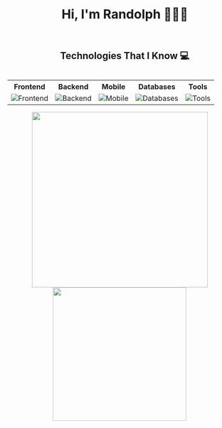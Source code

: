 <!--My Presentation-->

<!--h1 without bottom border-->
<div id="user-content-toc">
  <ul align="center">
    <summary>
      <h1 style="display: inline-block">Hi, I'm Randolph 🧑🏻‍💻</h1>
    </summary>
  </ul>
</div>

<!--h2 without bottom border-->
<div id="user-content-toc">
  <ul align="center">
    <summary>
      <h2 style="display: inline-block">Technologies That I Know 💻</h2>
    </summary>
  </ul>
</div>

<!--tech stack icons-->
<table>
  <tr>
    <th>Frontend</th>
    <th>Backend</th>
    <th>Mobile</th>
    <th>Databases</th>
    <th>Tools</th>
  </tr>
  <tr>
    <td>
      <img
        src="https://skillicons.dev/icons?i=js,ts,react,nextjs,tailwind&perline=14"
        alt="Frontend"
      />
    </td>
    <td>
      <img
        src="https://skillicons.dev/icons?i=php,laravel,nodejs,express,py&perline=14"
        alt="Backend"
      />
    </td>
    <td>
      <img
        src="https://skillicons.dev/icons?i=kotlin,flutter,androidstudio&perline=14"
        alt="Mobile"
      />
    </td>
    <td>
      <img
        src="https://skillicons.dev/icons?i=mysql,firebase&perline=14"
        alt="Databases"
      />
    </td>
    <td>
      <img
        src="https://skillicons.dev/icons?i=git,figma,wordpress&perline=14"
        alt="Tools"
      />
    </td>
  </tr>
</table>

<!-- stats and languages card-->
<div align="center">
<picture>
  <source
    srcset="https://github-readme-stats.vercel.app/api?username=xrandolphx&show_icons=true&theme=dark&hide_border=true&bg_color=1C2128&icon_color=FFFFFF"
    media="(prefers-color-scheme: dark)"
  />
  <source
    srcset="https://github-readme-stats.vercel.app/api?username=xrandolphx&show_icons=true&hide_border=true"
    media="(prefers-color-scheme: light), (prefers-color-scheme: no-preference)"
  />
  <img width="395px" height="" src="https://github-readme-stats.vercel.app/api?username=xrandolphx&show_icons=true&hide_border=true" />
</picture>

<picture>
  <source
    srcset="https://github-readme-stats.vercel.app/api/top-langs/?username=xrandolphx&layout=compact&theme=dark&hide_border=true&bg_color=1C2128"
    media="(prefers-color-scheme: dark)"
  />
  <source
    srcset="https://github-readme-stats.vercel.app/api/top-langs/?username=xrandolphx&layout=compact&hide_border=true"
    media="(prefers-color-scheme: light), (prefers-color-scheme: no-preference)"
  />
  <img width="300px" height="" src="https://github-readme-stats.vercel.app/api/top-langs/?username=xrandolphx&layout=compact&hide_border=true" />
</picture>
</div>

